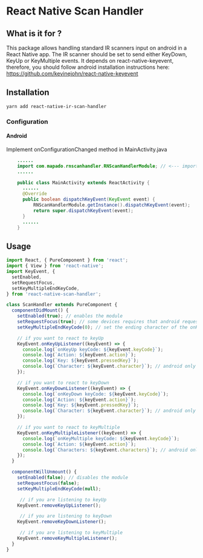 # React Native Scan Handler

## What is it for ?

This package allows handling standard IR scanners input on android in a React Native app.
The IR scanner should be set to send either KeyDown, KeyUp or KeyMultiple events. It depends on react-native-keyevent, therefore, you should follow android installation instructions here: https://github.com/kevinejohn/react-native-keyevent

## Installation

```
yarn add react-native-ir-scan-handler
```

### Configuration

#### Android

Implement onConfigurationChanged method in MainActivity.java

```java
    ......
    import com.mapado.rnscanhandler.RNScanHandlerModule; // <--- import
    ......

    public class MainActivity extends ReactActivity {
      ......
      @Override
      public boolean dispatchKeyEvent(KeyEvent event) {
          RNScanHandlerModule.getInstance().dispatchKeyEvent(event);
          return super.dispatchKeyEvent(event);
      }
      ......
    }
```

## Usage

```javascript
import React, { PureComponent } from 'react';
import { View } from 'react-native';
import KeyEvent, {
  setEnabled,
  setRequestFocus,
  setKeyMultipleEndKeyCode,
} from 'react-native-scan-handler';

class ScanHandler extends PureComponent {
  componentDidMount() {
    setEnabled(true); // enables the module
    setRequestFocus(true); // some devices requires that android requests the touch focus to be able to catch key events
    setKeyMultipleEndKeyCode(0); // set the ending character of the onKeyMultiple sequence (list of android KeyCodes https://developer.android.com/reference/android/view/KeyEvent)

    // if you want to react to keyUp
    KeyEvent.onKeyUpListener((keyEvent) => {
      console.log(`onKeyUp keyCode: ${keyEvent.keyCode}`);
      console.log(`Action: ${keyEvent.action}`);
      console.log(`Key: ${keyEvent.pressedKey}`);
      console.log(`Character: ${keyEvent.character}`); // android only
    });

    // if you want to react to keyDown
    KeyEvent.onKeyDownListener((keyEvent) => {
      console.log(`onKeyDown keyCode: ${keyEvent.keyCode}`);
      console.log(`Action: ${keyEvent.action}`);
      console.log(`Key: ${keyEvent.pressedKey}`);
      console.log(`Character: ${keyEvent.character}`); // android only
    });

    // if you want to react to keyMultiple
    KeyEvent.onKeyMultipleListener((keyEvent) => {
      console.log(`onKeyMultiple keyCode: ${keyEvent.keyCode}`);
      console.log(`Action: ${keyEvent.action}`);
      console.log(`Characters: ${keyEvent.characters}`); // android only
    });
  }

  componentWillUnmount() {
    setEnabled(false); // disables the module
    setRequestFocus(false);
    setKeyMultipleEndKeyCode(null);

     // if you are listening to keyUp
    KeyEvent.removeKeyUpListener();

     // if you are listening to keyDown
    KeyEvent.removeKeyDownListener();

     // if you are listening to keyMultiple
    KeyEvent.removeKeyMultipleListener();
  }
}

```